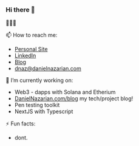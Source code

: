 ### Hi there 👋
🐧🥸👹

📫 How to reach me:
- [Personal Site](https://danielnazarian.com)
- [LinkedIn](https://www.linkedin.com/in/daniel-nazarian)
- [Blog](https://www.danielnazarian.com/blog)
- <dnaz@danielnazarian.com>

🔭 I’m currently working on:
- Web3 - dapps with Solana and Etherium
- [DanielNazarian.com/blog](https://danielnazarian.com/blog) my tech/project blog!
- Pen testing toolkit
- NextJS with Typescript

⚡ Fun facts:
- dont.


<!--
**dan1229/dan1229** is a ✨ _special_ ✨ repository because its `README.md` (this file) appears on your GitHub profile.

Here are some ideas to get you started:

- 🔭 I’m currently working on ...
- 🌱 I’m currently learning ...
- 👯 I’m looking to collaborate on ...
- 🤔 I’m looking for help with ...
- 💬 Ask me about ...
- 📫 How to reach me: ...
- 😄 Pronouns: ...
- ⚡ Fun fact: ...
-->
